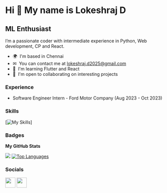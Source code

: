 Hi 👋 My name is Lokeshraj D
============================

ML Enthusiast 
-----------------------------------

I’m a passionate coder with intermediate experience in Python, Web development, CP and React. 

* 🌍  I'm based in Chennai
* ✉  You can contact me at [lokeshraj.d2025@gmail.com](mailto:lokeshraj.d2025@gmail.com)
* 🧠  I'm learning Flutter and React
* 🤝  I'm open to collaborating on interesting projects

### Experience

* Software Engineer Intern - Ford Motor Company (Aug 2023 - Oct 2023)

### Skills

[![My Skills](https://skillicons.dev/icons?i=java,react,nextjs,flutter,dart,mysql,processing,postman,supabase,mongodb,postgres,r,nodejs,express,git,github,linux,arduino,spring,ros,c,cpp,py,js,ts,html,css,vscode)]

### Badges

<b>My GitHub Stats</b>

<p>
<!-- <a href="http://www.github.com/Aadhithya-D"><img src="https://github-readme-stats.vercel.app/api?username=Aadhithya-D&show_icons=true&hide=&count_private=true&title_color=0891b2&text_color=ffffff&icon_color=0891b2&bg_color=1c1917&hide_border=true&show_icons=true" alt="Aadhithya-D's GitHub stats" /></a> -->
<a href="http://www.github.com/Lokeshraj-D"><img src="https://github-readme-streak-stats.herokuapp.com/?user=Lokeshraj&stroke=ffffff&background=1c1917&ring=0891b2&fire=0891b2&currStreakNum=ffffff&currStreakLabel=0891b2&sideNums=ffffff&sideLabels=ffffff&dates=ffffff&hide_border=true" /></a>
<a href="https://github.com/Lokeshraj-D" align="left"><img src="https://github-readme-stats.vercel.app/api/top-langs/?username=Lokeshraj-D&langs_count=8&title_color=0891b2&text_color=ffffff&icon_color=0891b2&bg_color=1c1917&hide_border=true&locale=en&custom_title=Top%20%Languages&layout=compact" alt="Top Languages" /></a>
</p>

### Socials

<p align="left"> <a href="https://www.github.com/Lokeshraj-D" target="blank" rel="noreferrer"><img src="https://raw.githubusercontent.com/danielcranney/readme-generator/main/public/icons/socials/github-dark.svg" width="32" height="32" /></a> <a href="https://www.linkedin.com/in/lokeshraj-d-1b0001227/" target="_blank" rel="noreferrer"><img src="https://raw.githubusercontent.com/danielcranney/readme-generator/main/public/icons/socials/linkedin.svg" width="32" height="32" /></a> </p>
